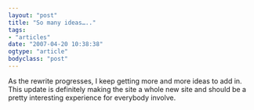 ```yaml
---
layout: "post"
title: "So many ideas….."
tags: 
- "articles"
date: "2007-04-20 10:38:38"
ogtype: "article"
bodyclass: "post"
---
```


As the rewrite progresses, I keep getting more and more ideas to add in. This update is definitely making the site a whole new site and should be a pretty interesting experience for everybody involve.